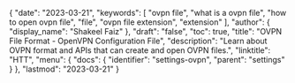 {
  "date": "2023-03-21",
  "keywords": [
    "ovpn file",
    "what is a ovpn file",
    "how to open ovpn file",
    "file",
    "ovpn file extension",
    "extension"
  ],
  "author": {
    "display_name": "Shakeel Faiz"
  },
  "draft": "false",
  "toc": true,
  "title": "OVPN File Format - OpenVPN Configuration File",
  "description": "Learn about OVPN format and APIs that can create and open OVPN files.",
  "linktitle": "HTT",
  "menu": {
    "docs": {
      "identifier": "settings-ovpn",
      "parent": "settings"
    }
  },
  "lastmod": "2023-03-21"
}
